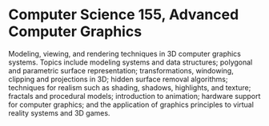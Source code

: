 # Computer Science 155, Advanced Computer Graphics

Modeling, viewing, and rendering techniques in 3D computer graphics systems. Topics include modeling systems and data structures; polygonal and parametric surface representation; transformations, windowing, clipping and projections in 3D; hidden surface removal algorithms; techniques for realism such as shading, shadows, highlights, and texture; fractals and procedural models; introduction to animation; hardware support for computer graphics; and the application of graphics principles to virtual reality systems and 3D games.
